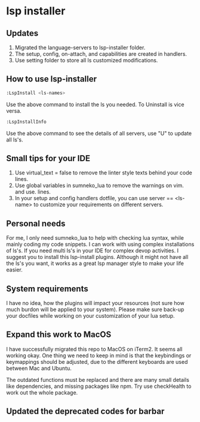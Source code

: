 # lsp installer

## Updates

1. Migrated the language-servers to lsp-installer folder.
2. The setup, config, on-attach, and capabilities are created in handlers.
3. Use setting folder to store all ls customized modifications.

## How to use lsp-installer

```bash
:LspInstall <ls-names>
```

Use the above command to install the ls you needed. To Uninstall is vice versa.

```bash
:LspInstallInfo
```

Use the above command to see the details of all servers, use "U" to update all
ls's.

## Small tips for your IDE

1. Use virtual\_text = false to remove the linter style texts behind your
code lines.
2. Use global variables in sumneko\_lua to remove the warnings on vim. and use.
lines.
3. In your setup and config handlers dotfile, you can use server == \<ls-name\>
to customize your requirements on different servers.

## Personal needs

For me, I only need sumneko\_lua to help with checking lua syntax, while mainly
coding my code snippets. I can work with using complex installations of ls's.
If you need multi ls's in your IDE for complex devop activities. I suggest you
to install this lsp-install plugins. Although it might not have all the ls's
you want, it works as a great lsp manager style to make your life easier.

## System requirements

I have no idea, how the plugins will impact your resources (not sure how much
burdon will be applied to your system). Please make sure back-up your docfiles
while working on your customization of your lua setup.

## Expand this work to MacOS

I have successfully migrated this repo to MacOS on iTerm2. It seems all working okay.
One thing we need to keep in mind is that the keybindings or keymappings should be
adjusted, due to the different keyboards are used between Mac and Ubuntu.

The outdated functions must be replaced and there are many small details like dependencies,
and missing packages like npm. Try use checkHealth to work out the whole package.

## Updated the deprecated codes for barbar
